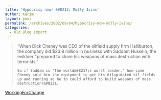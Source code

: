 ```yaml
---
title: 'Hypocrisy now! &#8212; Molly Ivins'
author: Kerim
layout: post
permalink: /archives/2002/09/04/hypocrisy-now-molly-ivins/
categories:
  - Old Blog Import
---
```


>   &#8220;When Dick Cheney was CEO of the oilfield supply firm Halliburton, the company did $23.8 million in business with Saddam Hussein, the evildoer "prepared to share his weapons of mass destruction with terrorists." 
>   
>   
>     So if Saddam is "the world&#8217;s worst leader," how come Cheney sold him the equipment to get his dilapidated oil fields up and running so he to could afford to build weapons of mass destruction?&#8221;
>   


<a href="http://www.workingforchange.com/printitem.cfm?itemid=13761" onclick="_gaq.push(['_trackEvent', 'outbound-article', 'http://www.workingforchange.com/printitem.cfm?itemid=13761', 'WorkingForChange']);" >WorkingForChange</a>

